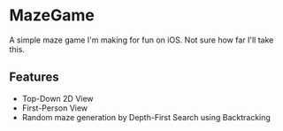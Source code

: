 MazeGame
========

A simple maze game I'm making for fun on iOS. Not sure how far I'll take this.

Features
--------

- Top-Down 2D View
- First-Person View
- Random maze generation by Depth-First Search using Backtracking
